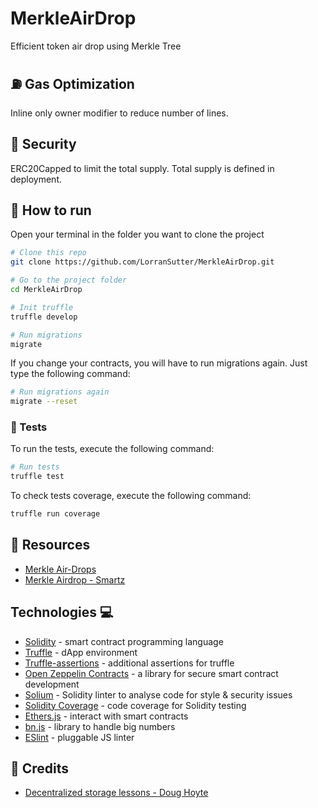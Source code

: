 # MerkleAirDrop

Efficient token air drop using Merkle Tree

## :fuelpump: Gas Optimization

Inline only owner modifier to reduce number of lines.

## :closed_lock_with_key: Security

ERC20Capped to limit the total supply. Total supply is defined in deployment.

## :runner: How to run

Open your terminal in the folder you want to clone the project

```sh
# Clone this repo
git clone https://github.com/LorranSutter/MerkleAirDrop.git

# Go to the project folder
cd MerkleAirDrop

# Init truffle
truffle develop

# Run migrations
migrate
```

If you change your contracts, you will have to run migrations again. Just type the following command:

```sh
# Run migrations again
migrate --reset
```

### :syringe: Tests

To run the tests, execute the following command:

```sh
# Run tests
truffle test
```

To check tests coverage, execute the following command:

```sh
truffle run coverage
```

## :book: Resources

- [Merkle Air-Drops](https://blog.ricmoo.com/merkle-air-drops-e6406945584d)
- [Merkle Airdrop - Smartz](https://wiki.smartz.io/documentation/merkle-airdrop/)

## Technologies :computer:

- [Solidity](https://solidity.readthedocs.io/) - smart contract programming language
- [Truffle](https://www.trufflesuite.com/) - dApp environment
- [Truffle-assertions](https://www.npmjs.com/package/truffle-assertions) - additional assertions for truffle
- [Open Zeppelin Contracts](https://www.npmjs.com/package/@openzeppelin/contracts) - a library for secure smart contract development
- [Solium](https://www.npmjs.com/package/solium) - Solidity linter to analyse code for style & security issues
- [Solidity Coverage](https://www.npmjs.com/package/solidity-coverage) - code coverage for Solidity testing
- [Ethers.js](https://docs.ethers.io/) - interact with smart contracts
- [bn.js](https://www.npmjs.com/package/bn.js) - library to handle big numbers
- [ESlint](https://eslint.org/) - pluggable JS linter

## :cookie: Credits

- [Decentralized storage lessons - Doug Hoyte](https://github.com/hoytech/blockchain-storage)
